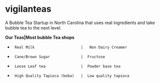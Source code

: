 # vigilanteas
A Bubble Tea Startup in North Carolina that uses real ingredients and take bubble tea to the next level.

**Our Teas|Most bubble Tea shops**
-      Real Milk                     |   Non Dairy Creamer
-      Cane/Brown Sugar              |  Fructose
-      Loose Leaf tea                |  Powder base tea
-      High Quality Tapioca (boba)   |  Low quality tapioca
